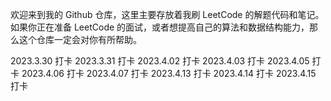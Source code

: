 欢迎来到我的 Github 仓库，这里主要存放着我刷 LeetCode 的解题代码和笔记。如果你正在准备 LeetCode 的面试，或者想提高自己的算法和数据结构能力，那么这个仓库一定会对你有所帮助。

2023.3.30 打卡
2023.3.31 打卡
2023.4.02 打卡
2023.4.03 打卡
2023.4.05 打卡
2023.4.06 打卡
2023.4.07 打卡
2023.4.13 打卡
2023.4.14 打卡
2023.4.15 打卡